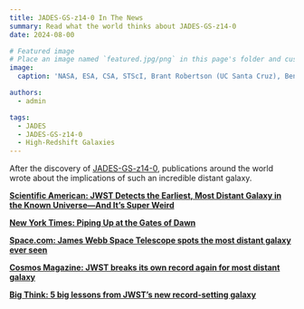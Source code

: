 ```yaml
---
title: JADES-GS-z14-0 In The News
summary: Read what the world thinks about JADES-GS-z14-0
date: 2024-08-00

# Featured image
# Place an image named `featured.jpg/png` in this page's folder and customize its options here.
image:
  caption: 'NASA, ESA, CSA, STScI, Brant Robertson (UC Santa Cruz), Ben Johnson (CfA), Sandro Tacchella (Cambridge), Phill Cargile (CfA)'

authors:
  - admin

tags:
  - JADES
  - JADES-GS-z14-0
  - High-Redshift Galaxies
---
```


After the discovery of [JADES-GS-z14-0](https://webbtelescope.org/contents/early-highlights/nasas-james-webb-space-telescope-finds-most-distant-known-galaxy),
publications around the world wrote about the implications of such an incredible distant
galaxy. 

[**Scientific American: JWST Detects the Earliest, Most Distant Galaxy in the Known Universe—And It’s Super Weird**](https://www.scientificamerican.com/article/jwst-detects-the-earliest-most-distant-galaxy-in-the-known-universe-and-its/)

[**New York Times: Piping Up at the Gates of Dawn**](https://www.nytimes.com/2024/06/22/science/space/webb-telescope-cosmic-dawn.html)

[**Space.com: James Webb Space Telescope spots the most distant galaxy ever seen**](https://www.space.com/james-webb-space-telescope-two-oldest-most-distant-galaxies)

[**Cosmos Magazine: JWST breaks its own record again for most distant galaxy**](https://cosmosmagazine.com/space/astronomy/jwst-most-distant-galaxy-2024/)

[**Big Think: 5 big lessons from JWST’s new record-setting galaxy**](https://bigthink.com/starts-with-a-bang/5-lessons-jwst-record-galaxy/)




